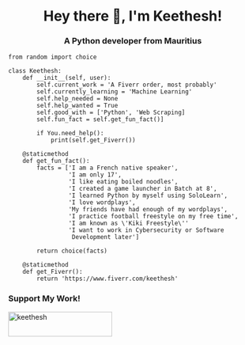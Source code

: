 
<h1 align="center">Hey there 👋, I'm Keethesh!</h1>
<h3 align="center">A Python developer from Mauritius</h3>

    from random import choice
    
    class Keethesh:
        def __init__(self, user):
            self.current_work = 'A Fiverr order, most probably'
            self.currently_learning = 'Machine Learning'
            self.help_needed = None
            self.help_wanted = True
            self.good_with = ['Python', 'Web Scraping]
            self.fun_fact = self.get_fun_fact()]

			if You.need_help():
				print(self.get_Fiverr())
	
        @staticmethod
        def get_fun_fact():
            facts = ['I am a French native speaker',
                     'I am only 17',
                     'I like eating boiled noodles',
                     'I created a game launcher in Batch at 8',
                     'I learned Python by myself using SoloLearn',
                     'I love wordplays',
                     'My friends have had enough of my wordplays',
                     'I practice football freestyle on my free time',
                     'I am known as \'Kiki Freestyle\''
                     'I want to work in Cybersecurity or Software
                      Development later']

            return choice(facts)

        @staticmethod
        def get_Fiverr():
	        return 'https://www.fiverr.com/keethesh'

<h3 align="left">Support My Work!</h3>
<p><a href="https://www.buymeacoffee.com/keethesh"> <img align="left" src="https://cdn.buymeacoffee.com/buttons/v2/default-yellow.png" height="50" width="210" alt="keethesh" /></a></p>




